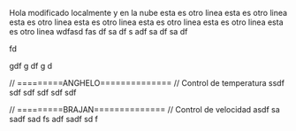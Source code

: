 Hola
modificado localmente y en la nube
esta es otro linea
esta es otro linea
esta es otro linea
esta es otro linea
esta es otro linea
esta es otro linea
esta es otro linea
wdfasd
fas
df
sa
df
s
adf
sa
df
sa
df

fd

gdf
g
df
g
d

// =========ANGHELO==============
// Control de temperatura
ssdf
sdf
sdf
sdf
sdf
sdf



// =========BRAJAN==============
// Control de velocidad
asdf
sa
sadf
sad
fs
adf
sadf
sd
f
